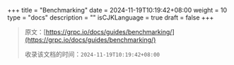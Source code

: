 +++
title = "Benchmarking"
date = 2024-11-19T10:19:42+08:00
weight = 10
type = "docs"
description = ""
isCJKLanguage = true
draft = false
+++

> 原文：[https://grpc.io/docs/guides/benchmarking/](https://grpc.io/docs/guides/benchmarking/)
>
> 收录该文档的时间：`2024-11-19T10:19:42+08:00`
